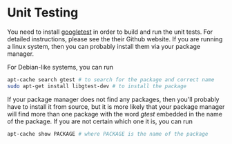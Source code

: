 # Unit Testing

You need to install [googletest][1] in order to build and run the unit tests. For
detailed instructions, please see the their Github website. If you are running a
linux system, then you can probably install them via your package manager.

For Debian-like systems, you can run

```bash
apt-cache search gtest # to search for the package and correct name
sudo apt-get install libgtest-dev # to install the package
```

If your package manager does not find any packages, then you'll probably have to
install it from source, but it is more likely that your package manager will find
more than one package with the word *gtest* embedded in the name of the package.
If you are not certain which one it is, you can run

```bash
apt-cache show PACKAGE # where PACKAGE is the name of the package
```

[1]: https://github.com/google/googletest
